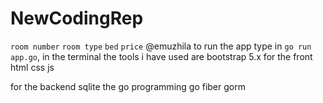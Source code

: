 # NewCodingRep
`room number`
`room type`
`bed`
`price`
@emuzhila to run the app type in `go run app.go`, in the terminal
the tools i have used 
are 
bootstrap 5.x for the front
html
css
js

for the backend
sqlite
the go programming
go fiber
gorm 